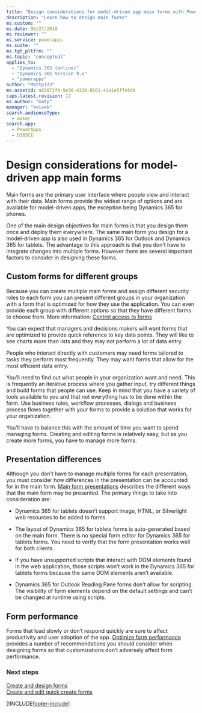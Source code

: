 ```yaml
---
title: "Design considerations for model-driven app main forms with Power Apps | MicrosoftDocs"
description: "Learn how to design main forms"
ms.custom: ""
ms.date: 06/27/2018
ms.reviewer: ""
ms.service: powerapps
ms.suite: ""
ms.tgt_pltfrm: ""
ms.topic: "conceptual"
applies_to: 
  - "Dynamics 365 (online)"
  - "Dynamics 365 Version 9.x"
  - "powerapps"
author: "Mattp123"
ms.assetid: a83872f4-9e36-413b-8561-41a1e5ffe5dd
caps.latest.revision: 17
ms.author: "matp"
manager: "kvivek"
search.audienceType: 
  - maker
search.app: 
  - PowerApps
  - D365CE
---
```

# Design considerations for model-driven app main forms

Main forms are the primary user interface where people view and interact with their data. Main forms provide the widest range of options and are available for model-driven apps, the exception being Dynamics 365 for phones.  
  
 One of the main design objectives for main forms is that you design them once and deploy them everywhere. The same main form you design for a model-driven app is also used in Dynamics 365 for Outlook and Dynamics 365 for tablets. The advantage to this approach is that you don’t have to integrate changes into multiple forms. However there are several important factors to consider in designing these forms.  
  
<a name="BKMK_CustomFormsForGroups"></a>   

## Custom forms for different groups  
 Because you can create multiple main forms and assign different security roles to each form you can present different groups in your organization with a form that is optimized for how they use the application. You can even provide each group with different options so that they have different forms to choose from. More information: [Control access to forms](control-access-forms.md)  
  
 You can expect that managers and decisions makers will want forms that are optimized to provide quick reference to key data points. They will like to see charts more than lists and they may not perform a lot of data entry.  
  
 People who interact directly with customers may need forms tailored to tasks they perform most frequently. They may want forms that allow for the most efficient data entry.  
  
 You’ll need to find out what people in your organization want and need. This is frequently an iterative process where you gather input, try different things and build forms that people can use. Keep in mind that you have a variety of tools available to you and that not everything has to be done within the form. Use business rules, workflow processes, dialogs and business process flows together with your forms to provide a solution that works for your organization.  
  
 You’ll have to balance this with the amount of time you want to spend managing forms. Creating and editing forms is relatively easy, but as you create more forms, you have to manage more forms.  
  
<a name="BKMK_PresentationDifferences"></a>   
## Presentation differences  
 Although you don’t have to manage multiple forms for each presentation, you must consider how differences in the presentation can be accounted for in the main form. [Main form presentations](main-form-presentations.md) describes the different ways that the main form may be presented. The primary things to take into consideration are:  
  
- Dynamics 365 for tablets doesn’t support image, HTML, or Silverlight web resources to be added to forms.  
  
-   The layout of Dynamics 365 for tablets forms is auto-generated based on the main form. There is no special form editor for Dynamics 365 for tablets forms. You need to verify that the form presentation works well for both clients.  
  
-   If you have unsupported scripts that interact with DOM elements found in the web application, those scripts won’t work in the Dynamics 365 for tablets forms because the same DOM elements aren’t available.  
  
- Dynamics 365 for Outlook Reading Pane forms don’t allow for scripting. The visibility of form elements depend on the default settings and can’t be changed at runtime using scripts.  
  
<a name="BKMK_FormPerformance"></a>   
## Form performance  
 Forms that load slowly or don’t respond quickly are sure to affect productivity and user adoption of the app. [Optimize form performance](optimize-form-performance.md) provides a number of recommendations you should consider when designing forms so that customizations don’t adversely affect form performance.  
  
### Next steps 
 [Create and design forms](create-design-forms.md)    
 [Create and edit quick create forms](create-edit-quick-create-forms.md)   

 


[!INCLUDE[footer-include](../../includes/footer-banner.md)]